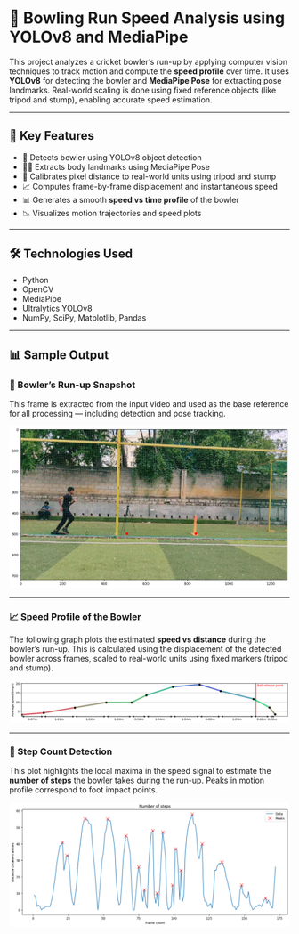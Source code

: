 # 🏏 Bowling Run Speed Analysis using YOLOv8 and MediaPipe

This project analyzes a cricket bowler’s run-up by applying computer vision techniques to track motion and compute the **speed profile** over time. It uses **YOLOv8** for detecting the bowler and **MediaPipe Pose** for extracting pose landmarks. Real-world scaling is done using fixed reference objects (like tripod and stump), enabling accurate speed estimation.

---

## 📌 Key Features

- 🎯 Detects bowler using YOLOv8 object detection
- 🧍‍♂️ Extracts body landmarks using MediaPipe Pose
- 📏 Calibrates pixel distance to real-world units using tripod and stump
- 📈 Computes frame-by-frame displacement and instantaneous speed
- 📊 Generates a smooth **speed vs time profile** of the bowler
- 📉 Visualizes motion trajectories and speed plots

---

## 🛠️ Technologies Used

- Python
- OpenCV
- MediaPipe
- Ultralytics YOLOv8
- NumPy, SciPy, Matplotlib, Pandas

---

## 📊 Sample Output

### 🎥 Bowler’s Run-up Snapshot

This frame is extracted from the input video and used as the base reference for all processing — including detection and pose tracking.

![Bowler's Run-up](output_images/bowlers_run_up.png)

---

### 📈 Speed Profile of the Bowler

The following graph plots the estimated **speed vs distance**  during the bowler’s run-up. This is calculated using the displacement of the detected bowler across frames, scaled to real-world units using fixed markers (tripod and stump).

![Speed Profile](output_images/speed_profile_bowler.png)

---

### 🦶 Step Count Detection

This plot highlights the local maxima in the speed signal to estimate the **number of steps** the bowler takes during the run-up. Peaks in motion profile correspond to foot impact points.

![Step Count Detection](output_images/step_count_detection.png)
